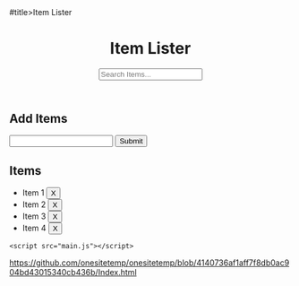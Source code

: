 <!DOCTYPE html>
<html lang="en">
  <head>
    <meta charset="UTF-8" />
    <meta name="viewport" content="width=device-width, initial-scale=1.0" />
    <meta http-equiv="X-UA-Compatible" content="ie=edge" />
    <link
      rel="stylesheet"
      href="https://maxcdn.bootstrapcdn.com/bootstrap/4.0.0-beta/css/bootstrap.min.css"
      integrity="sha384-/Y6pD6FV/Vv2HJnA6t+vslU6fwYXjCFtcEpHbNJ0lyAFsXTsjBbfaDjzALeQsN6M"
      crossorigin="anonymous"
    />
    #title>Item Lister
  </head>
  <body>
    <header id="main-header" class="bg-success text-white p-4 mb-3">
      <div class="container">
        <div class="row">
          <div class="col-md-6">
            <h1 id="header-title">Item Lister</h1>
          </div>
          <div class="col-md-6 align-self-center">
            <input
              type="text"
              class="form-control"
              id="filter"
              placeholder="Search Items..."
            />
          </div>
        </div>
      </div>
    </header>
    <div class="container">
      <div id="main" class="card card-body">
        <h2 class="title">Add Items</h2>
        <form id="addForm" class="form-inline mb-3">
          <input type="text" class="form-control mr-2" id="item" />
          <input type="submit" class="btn btn-dark" value="Submit" />
        </form>
        <h2 class="title">Items</h2>
        <ul id="items" class="list-group">
          <li class="list-group-item">
            Item 1
            <button class="btn btn-danger btn-sm float-right delete">X</button>
          </li>
          <li class="list-group-item">
            Item 2
            <button class="btn btn-danger btn-sm float-right delete">X</button>
          </li>
          <li class="list-group-item">
            Item 3
            <button class="btn btn-danger btn-sm float-right delete">X</button>
          </li>
          <li class="list-group-item">
            Item 4
            <button class="btn btn-danger btn-sm float-right delete">X</button>
          </li>
        </ul>
      </div>
    </div>

    <script src="main.js"></script>
  </body>
</html>

<!---
onesitetemp/onesitetemp is a ✨ special ✨ repository because its `README.md` (this file) appears on your GitHub profile.
You can click the Preview link to take a look at your changes.
--->
https://github.com/onesitetemp/onesitetemp/blob/4140736af1aff7f8db0ac904bd43015340cb436b/Index.html
